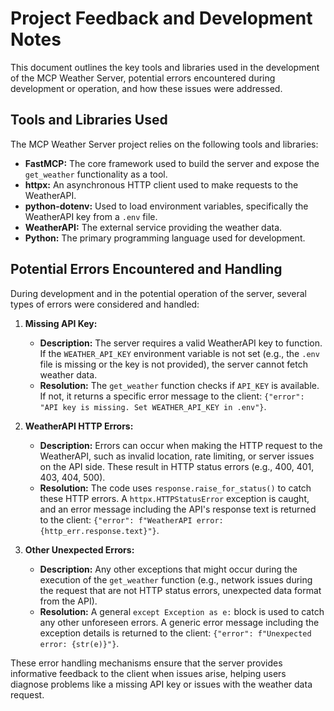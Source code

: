 # Project Feedback and Development Notes

This document outlines the key tools and libraries used in the development of the MCP Weather Server, potential errors encountered during development or operation, and how these issues were addressed.

## Tools and Libraries Used

The MCP Weather Server project relies on the following tools and libraries:

-   **FastMCP:** The core framework used to build the server and expose the `get_weather` functionality as a tool.
-   **httpx:** An asynchronous HTTP client used to make requests to the WeatherAPI.
-   **python-dotenv:** Used to load environment variables, specifically the WeatherAPI key from a `.env` file.
-   **WeatherAPI:** The external service providing the weather data.
-   **Python:** The primary programming language used for development.

## Potential Errors Encountered and Handling

During development and in the potential operation of the server, several types of errors were considered and handled:

1.  **Missing API Key:**
    -   **Description:** The server requires a valid WeatherAPI key to function. If the `WEATHER_API_KEY` environment variable is not set (e.g., the `.env` file is missing or the key is not provided), the server cannot fetch weather data.
    -   **Resolution:** The `get_weather` function checks if `API_KEY` is available. If not, it returns a specific error message to the client: `{"error": "API key is missing. Set WEATHER_API_KEY in .env"}`.

2.  **WeatherAPI HTTP Errors:**
    -   **Description:** Errors can occur when making the HTTP request to the WeatherAPI, such as invalid location, rate limiting, or server issues on the API side. These result in HTTP status errors (e.g., 400, 401, 403, 404, 500).
    -   **Resolution:** The code uses `response.raise_for_status()` to catch these HTTP errors. A `httpx.HTTPStatusError` exception is caught, and an error message including the API's response text is returned to the client: `{"error": f"WeatherAPI error: {http_err.response.text}"}`.

3.  **Other Unexpected Errors:**
    -   **Description:** Any other exceptions that might occur during the execution of the `get_weather` function (e.g., network issues during the request that are not HTTP status errors, unexpected data format from the API).
    -   **Resolution:** A general `except Exception as e:` block is used to catch any other unforeseen errors. A generic error message including the exception details is returned to the client: `{"error": f"Unexpected error: {str(e)}"}`.

These error handling mechanisms ensure that the server provides informative feedback to the client when issues arise, helping users diagnose problems like a missing API key or issues with the weather data request. 